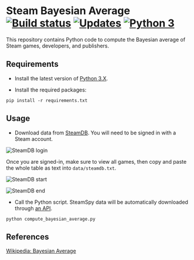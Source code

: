 # Steam Bayesian Average [![Build status][Build image]][Build] [![Updates][Dependency image]][PyUp] [![Python 3][Python3 image]][PyUp]

  [Build]: https://travis-ci.org/woctezuma/Steam-Bayesian-Average
  [Build image]: https://travis-ci.org/woctezuma/Steam-Bayesian-Average.svg?branch=master

  [PyUp]: https://pyup.io/repos/github/woctezuma/Steam-BAyesian-Average/
  [Dependency image]: https://pyup.io/repos/github/woctezuma/Steam-BAyesian-Average/shield.svg
  [Python3 image]: https://pyup.io/repos/github/woctezuma/Steam-BAyesian-Average/python-3-shield.svg

This repository contains Python code to compute the Bayesian average of Steam games, developers, and publishers.

## Requirements

- Install the latest version of [Python 3.X](https://www.python.org/downloads/).

- Install the required packages:

```
pip install -r requirements.txt
```

## Usage

- Download data from [SteamDB](https://steamdb.info/stats/gameratings/?all). You will need to be signed in with a Steam account.

![SteamDB login](https://i.imgur.com/cPO5t8v.png)

Once you are signed-in, make sure to view all games, then copy and paste the whole table as text into `data/steamdb.txt`.

![SteamDB start](https://i.imgur.com/PzwJXA3.png)

![SteamDB end](https://i.imgur.com/Mf8k1nY.png)


- Call the Python script. SteamSpy data will be automatically downloaded through [an API](https://steamspy.com/api.php).

```
python compute_bayesian_average.py
```

## References

[Wikipedia: Bayesian Average](https://en.wikipedia.org/wiki/Bayesian_average)

